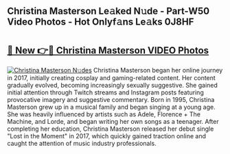 ## Christina Masterson Le𝚊ked N𝚞de - Part-W50 Video Photos - Hot Onlyf𝚊ns Le𝚊ks 0J8HF

# <h2><a href="http://ac46235.deff.icu/?id=Christina+Masterson">🔗 New 👉🔴 Christina Masterson VIDEO Photos</a></h2>

[![Christina Masterson N𝚞des](https://i.imgur.com/rIISA9y.gif)](http://ac46235.deff.icu/?id=Christina+Masterson)
Christina Masterson began her online journey in 2017, initially creating cosplay and gaming-related content. Her content gradually evolved, becoming increasingly sexually suggestive. She gained initial attention through Twitch streams and Instagram posts featuring provocative imagery and suggestive commentary. Born in 1995, Christina Masterson grew up in a musical family and began singing at a young age. She was heavily influenced by artists such as Adele, Florence + The Machine, and Lorde, and began writing her own songs as a teenager. After completing her education, Christina Masterson released her debut single "Lost in the Moment" in 2017, which quickly gained traction online and caught the attention of music industry professionals.
